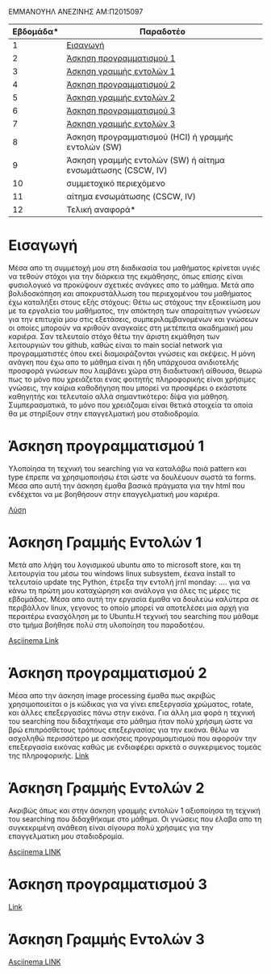 ΕΜΜΑΝΟΥΗΛ ΑΝΕΖΙΝΗΣ
ΑΜ:Π2015097


| Εβδομάδα* | Παραδοτέο |
| --- | --- |
| 1 | [Εισαγωγή](#Εισαγωγή) |
| 2 | [Άσκηση προγραμματισμού 1](#Άσκηση-προγραμματισμού-1) |
| 3 | [Άσκηση γραμμής εντολών 1](#Άσκηση-Γραμμής-Εντολών-1) |
| 4 | [Άσκηση προγραμματισμού 2](#Άσκηση-προγραμματισμού-2)|
| 5 | [Άσκηση γραμμής εντολών 2](#Άσκηση-γραμμής-εντολών-2) |
| 6 | [Άσκηση προγραμματισμού 3](#Άσκηση-προγραμματισμού-3) |
| 7 | [Άσκηση γραμμής εντολών 3](Άσκηση-γραμμής-εντολών-3)|
| 8 | Άσκηση προγραμματισμού (HCI) ή γραμμής εντολών (SW) |
| 9 | Άσκηση γραμμής εντολών (SW) ή αίτημα ενσωμάτωσης (CSCW, IV) |
| 10 | συμμετοχικό περιεχόμενο |
| 11 | αίτημα ενσωμάτωσης (CSCW, IV) |
| 12 | Τελική αναφορά* |

# Εισαγωγή
Μέσα απο τη συμμετοχή μου στη διαδικασία του μαθήματος κρίνεται υγιές να τεθούν στόχοι για την διάρκεια της εκμάθησης, όπως επίσης είναι φυσιολογικό να προκύψουν σχετικές ανάγκες
απο το μάθημα. Μετά απο βολιδοσκόπηση και αποκρυστάλλωση του περιεχομένου του μαθήματος έχω καταλήξει στους εξής στόχους: Θέτω ως στόχους την εξοικείωση μου με τα εργαλεία του
μαθήματος, την απόκτηση των απαραίτητων γνώσεων για την επιτυχία μου στις εξετάσεις, συμπεριλαμβανομένων και γνώσεων οι οποίες μπορούν να κριθούν αναγκαίες στη μετέπειτα
ακαδημαική μου καριέρα. Σαν τελευταίο στόχο θέτω την άριστη εκμάθηση των λειτουργιών του github, καθώς είναι το main social network για προγραμματιστές όπου εκεί διαμοιράζονται
γνώσεις και σκέψεις. Η μόνη ανάγκη που έχω απο το μάθημα είναι η ήδη υπάρχουσα ανιδιοτελής προσφορά γνώσεων που λαμβάνει χώρα στη διαδικτυακή αίθουσα, θεωρώ πως το μόνο που
χρειάζεται ενας φοιτητής πληροφορικής είναι χρήσιμες γνώσεις, την καίρια καθοδήγηση που μπορεί να προσφέρει ο εκάστοτε καθηγητής και τελευταίο αλλά σημαντικότερο: δίψα για μάθηση.
Συμπερασματικά, το μόνο που χρειάζομαι είναι θετικά στοιχεία τα οποία θα με στηρίξουν στην επαγγελματική μου σταδιοδρομία.

# Άσκηση προγραμματισμού 1

Υλοποίησα τη τεχνική του searching για να καταλάβω ποιά pattern και type έπρεπε να χρησιμοποιήσω έτσι ώστε να δουλέυουν σωστά τα forms. Μέσα απο αυτή την άσκηση έμαθα βασικά πράγματα για την html που ενδέχεται να με βοηθήσουν στην επαγγελματική μου καριέρα.

[Λύση](https://github.com/p15anez/site/blob/2015097/_remix/form-validation.md)

# Άσκηση Γραμμής Εντολών 1

Μετά απο λήψη του λογισμικού ubuntu απο το microsoft store, και τη λειτουργία του μέσω του windows linux subsystem, έκανα install το τελευταίo update της Python, έτρεξα την εντολή jrnl monday: .... για να κάνω τη πρώτη μου καταχώρηση και ανάλογα για όλες τις μέρες τις εβδομάδας. Μέσα απο αυτή την εργασία έμαθα να δουλεύω καλύτερα σε περιβάλλον linux, γεγονος το οποίο μπορεί να αποτελέσει μια αρχή για περαιτέρω ενασχόληση με to Ubuntu.H τεχνική του searching που μάθαμε στο τμήμα βοήθησε πολύ στη υλοποίηση του παραδοτέου.

[Asciinema Link](https://asciinema.org/a/367730)

# Άσκηση προγραμματισμού 2

Μέσα απο την άσκηση image processing έμαθα πως ακριβώς χρησιμοποιείται ο js κώδικας για να γίνει επεξεργασία χρώματος, rotate, και άλλες επεξεργασίες πάνω στην εικόνα. Για άλλη μια φορά η τεχνική του searching που διδαχτήκαμε στο μάθημα ήταν πολύ χρήσιμη ώστε να βρώ επιπρόσθετους τρόπους επεξεργασίας για την εικόνα. θέλω να ασχοληθώ περισσότερο με ασκήσεις προγραμαμτισμού που αφορούν την επεξεργασία εικόνας καθώς με ενδιαφέρει αρκετά ο συγκεριμενος τομεάς της πληροφορικής.
[Link](https://github.com/p15anez/site/blob/2015097/_remix/image-filter.md)

# Άσκηση Γραμμής Εντολών 2
Aκριβώς όπως και στην άσκηση γραμμής εντολών 1 αξιοποίησα τη τεχνική του searching που διδαχθήκαμε στο μάθημα. Οι γνώσεις που έλαβα απο τη συγκεκριμένη ανάθεση είναι σίγουρα πολύ χρήσιμες για την επαγγελματικη μου σταδιοδρομία.

[Asciinema LINK](https://asciinema.org/a/371387)

# Άσκηση προγραμματισμού 3

[Link](https://github.com/p15anez/site/blob/2015097/_remix/image-zoom.md)

# Άσκηση Γραμμής Εντολών 3

[Asciinema LINK](https://asciinema.org/a/374045)
